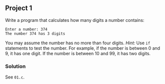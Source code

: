 ## Project 1
Write a program that calculates how many digits a number contains:
```
Enter a number: 374
The number 374 has 3 digits
```
You may assume the number has no more than four digits. *Hint:* Use `if` statements to test the number. For example, if the number is between 0 and 9, it has one digit. If the number is between 10 and 99, it has two digits.

### Solution
See `01.c`.